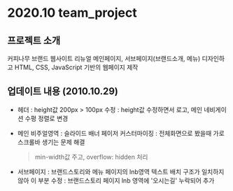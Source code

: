 # 2020.10 team_project

## 프로젝트 소개
커피나무 브랜드 웹사이트 리뉴얼
메인페이지, 서브페이지(브랜드소개, 메뉴) 디자인하고 HTML, CSS, JavaScript 기반의 웹페이지 제작

## 업데이트 내용 (2010.10.29)
+ 헤더
: height값 200px > 100px 수정 
: height값 수정하면서 로고, 메인 네비게이션 수평 정렬로 변경 

+ 메인 비주얼영역
: 슬라이드 배너 페이저 커스터마이징 
: 전체화면으로 봤을때 가로 스크롤바 생기는 문제 해결 
  > min-width값 주고, overflow: hidden 처리 

+ 서브페이지
: 브랜드스토리와 메뉴 페이지의 lnb영역 텍스트 배치 구조가 일치하지 않아 이 부분 수정
: 브랜드스토리 페이지 lnb 영역에 '오시는길' 누락되어 추가 
